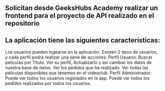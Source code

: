 ## Solicitan desde GeeksHubs Academy realizar un frontend para el proyecto de API realizado en el repositorio

## La aplicación tiene las siguientes características:

Los usuarios pueden logearse en la aplicación. Existen 2 tipos de usuarios, y cada perfil podrá realizar una serie de acciones:
Perfil Usuario:
Buscar peliculas por Título.
Ver su perfil, Actualizarlo y asi cambiar los datos de nuestra base de datos.
Ver los pedidos que ha realizado.
Ver todas las peliculas disponibles que tenemos en el videoclub.
Perfil Administrador:
Puede ver todos los usuarios registados en la app.
Puede ver todos los pedidos realizados por todos los usuarios.